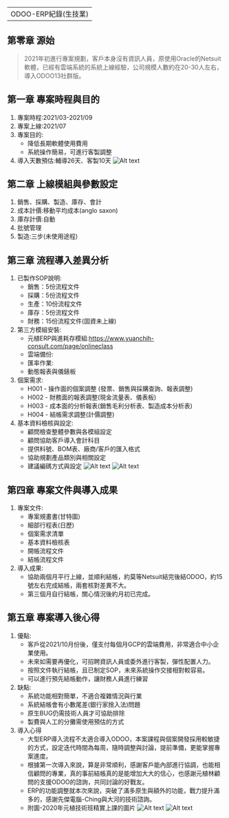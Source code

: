 <table>
    <tr>
        <td>ODOO-ERP紀錄(生技業)</td>
    </tr>
</table>

## 第零章 源始
  >  2021年初進行專案規劃，客戶本身沒有資訊人員，原使用Oracle的Netsuit軟體，已經有雲端系統的系統上線經驗，公司規模人數約在20-30人左右，導入ODOO13社群版。

## 第一章 專案時程與目的
1. 專案時程:2021/03-2021/09
2. 專案上線:2021/07
3. 專案目的:
   + 降低長期軟體使用費用
   + 系統操作簡易，可進行客製調整
4. 導入天數預估:輔導26天、客製10天
![Alt text](https://github.com/ksharry/專案分享/blob/main/png/1.1.png?raw=true)
## 第二章 上線模組與參數設定
1. 銷售、採購、製造、庫存、會計
2. 成本計價:移動平均成本(anglo saxon)
3. 庫存計價:自動
4. 批號管理
5. 製造:三步(未使用途程)

## 第三章 流程導入差異分析
1. 已製作SOP說明:
   + 銷售：5份流程文件
   + 採購：5份流程文件
   + 生產：10份流程文件
   + 庫存：5份流程文件
   + 財務：15份流程文件(固資未上線)
2. 第三方模組安裝:
   + 元植ERP與進耗存模組:https://www.yuanchih-consult.com/page/onlineclass
   + 雲端備份:
   + 匯率作業:
   + 動態報表與儀錶板
3. 個案需求:
   + H001 - 操作面的個案調整 (發票、銷售與採購查詢、報表調整)
   + H002 - 財務面的報表調整(現金流量表、儀表板)
   + H003 - 成本面的分析報表(銷售毛利分析表、製造成本分析表)
   + H004 - 結帳需求調整(計價調整)
4. 基本資料檢核與設定:
   + 顧問檢查整體參數與各模組設定
   + 顧問協助客戶導入會計科目
   + 提供料號、BOM表、廠商/客戶的匯入格式
   + 協助規劃產品類別與相關設定
   + 建議編碼方式與設定
![Alt text](https://github.com/ksharry/專案分享/blob/main/png/3.1.png?raw=true)
![Alt text](https://github.com/ksharry/專案分享/blob/main/png/3.2.png?raw=true)
## 第四章 專案文件與導入成果
1. 專案文件:
   + 專案規畫書(甘特圖)
   + 細部行程表(日歷)
   + 個案需求清單
   + 基本資料檢核表
   + 開帳流程文件
   + 結帳流程文件
2. 導入成果:
   + 協助兩個月平行上線，並順利結帳，約莫等Netsuit結完後結ODOO，約15號左右完成結帳，兩套核對差異不大。
   + 第三個月自行結帳，關心情況後約月初已完成。

## 第五章 專案導入後心得
1. 優點:
   + 客戶從2021/10月份後，僅支付每個月GCP的雲端費用，非常適合中小企業使用。
   + 未來如需要再優化，可招聘資訊人員或委外進行客製，彈性配置人力。
   + 按照文件執行結帳，且已制定SOP，未來系統操作交接相對較容易。
   + 可以進行預先結帳動作，讓財務人員進行練習
2. 缺點:
   + 系統功能相對簡單，不適合複雜情況與行業
   + 系統結帳會有小數尾差(銀行家捨入法)問題
   + 原生BUG仍需技術人員才可協助排除
   + 製費與人工的分攤需使用預估的方式
3. 導入心得
   + 大型ERP導入流程不太適合導入ODOO，本案課程與個案開發採用較敏捷的方式，設定迭代時間為每周，隨時調整與討論，提前準備，更能掌握專案進度。
   + 根據第一次導入來說，算是非常順利，感謝客戶能內部進行協調，也能相信顧問的專業，真的事前結帳真的是能增加大大的信心，也感謝元植林顧問的支援ODOO的諮詢，共同討論的好戰友。
   + ERP的功能調整就本次來說，突破了滿多原生與額外的功能，戰力提升滿多的，感謝先傑電腦-Ching與大河的技術諮詢。
   + 附圖-2020年元植技術班精實上課的圖片
![Alt text](https://github.com/ksharry/專案分享/blob/main/png/5.1.png?raw=true)
![Alt text](https://github.com/ksharry/專案分享/blob/main/png/5.2.png?raw=true)
